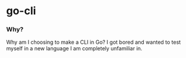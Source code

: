 # go-cli
### Why? 
Why am I choosing to make a CLI in Go? I got bored and wanted to test myself in a new language I am completely unfamiliar in. 